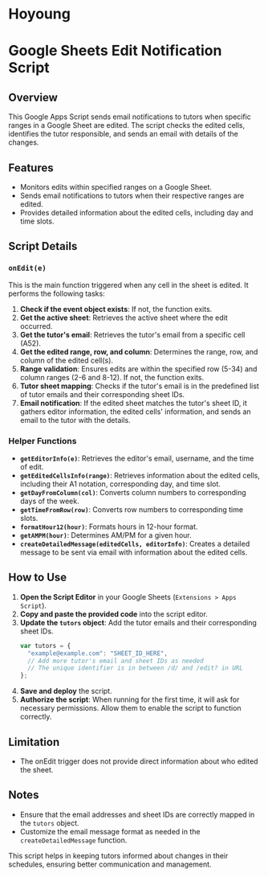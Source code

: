 # Hoyoung

# Google Sheets Edit Notification Script

## Overview

This Google Apps Script sends email notifications to tutors when specific ranges in a Google Sheet are edited. The script checks the edited cells, identifies the tutor responsible, and sends an email with details of the changes.

## Features

- Monitors edits within specified ranges on a Google Sheet.
- Sends email notifications to tutors when their respective ranges are edited.
- Provides detailed information about the edited cells, including day and time slots.

## Script Details

### `onEdit(e)`

This is the main function triggered when any cell in the sheet is edited. It performs the following tasks:

1. **Check if the event object exists**: If not, the function exits.
2. **Get the active sheet**: Retrieves the active sheet where the edit occurred.
3. **Get the tutor's email**: Retrieves the tutor's email from a specific cell (A52).
4. **Get the edited range, row, and column**: Determines the range, row, and column of the edited cell(s).
5. **Range validation**: Ensures edits are within the specified row (5-34) and column ranges (2-6 and 8-12). If not, the function exits.
6. **Tutor sheet mapping**: Checks if the tutor's email is in the predefined list of tutor emails and their corresponding sheet IDs.
7. **Email notification**: If the edited sheet matches the tutor's sheet ID, it gathers editor information, the edited cells' information, and sends an email to the tutor with the details.

### Helper Functions

- **`getEditorInfo(e)`**: Retrieves the editor's email, username, and the time of edit.
- **`getEditedCellsInfo(range)`**: Retrieves information about the edited cells, including their A1 notation, corresponding day, and time slot.
- **`getDayFromColumn(col)`**: Converts column numbers to corresponding days of the week.
- **`getTimeFromRow(row)`**: Converts row numbers to corresponding time slots.
- **`formatHour12(hour)`**: Formats hours in 12-hour format.
- **`getAMPM(hour)`**: Determines AM/PM for a given hour.
- **`createDetailedMessage(editedCells, editorInfo)`**: Creates a detailed message to be sent via email with information about the edited cells.

## How to Use

1. **Open the Script Editor** in your Google Sheets (`Extensions > Apps Script`).
2. **Copy and paste the provided code** into the script editor.
3. **Update the `tutors` object**: Add the tutor emails and their corresponding sheet IDs.
   ```javascript
   var tutors = {
     "example@example.com": "SHEET_ID_HERE",
     // Add more tutor's email and sheet IDs as needed
     // The unique identifier is in between /d/ and /edit? in URL
   };
   ```
4. **Save and deploy** the script.
5. **Authorize the script**: When running for the first time, it will ask for necessary permissions. Allow them to enable the script to function correctly.

## Limitation
- The onEdit trigger does not provide direct information about who edited the sheet.

## Notes

- Ensure that the email addresses and sheet IDs are correctly mapped in the `tutors` object.
- Customize the email message format as needed in the `createDetailedMessage` function.

This script helps in keeping tutors informed about changes in their schedules, ensuring better communication and management.